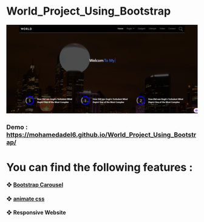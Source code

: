# World_Project_Using_Bootstrap
![](/assets/Images/New/Readme/4.png)
### Demo :  https://mohamedadel6.github.io/World_Project_Using_Bootstrap/
# You can find the following features : 
####  ❖ [Bootstrap Carousel]( https://getbootstrap.com/docs/4.0/components/carousel/)
####  ❖ [animate css ](https://animate.style/)
####  ❖ Responsive Website
